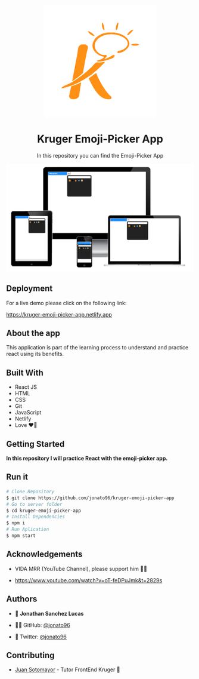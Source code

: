 <div align="center">
    <img src='src/assets/kruger.png'>
</div>
<h1 align="center">
    Kruger Emoji-Picker App
</h1>


<p align="center">
    In this repository you can find the Emoji-Picker App
</p>


<div align="center">
    <img src='src/assets/mockup.png'>
</div>

## Deployment

For a live demo please click on the following link:

https://kruger-emoji-picker-app.netlify.app

## About the app

This application is part of the learning process to understand and practice react using its benefits.

## Built With

- React JS 
- HTML
- CSS
- Git
- JavaScript
- Netlify
- Love ❤️‍🔥

## Getting Started

**In this repository I will practice React with the emoji-picker app.**

## Run it

```bash
# Clone Repository
$ git clone https://github.com/jonato96/kruger-emoji-picker-app
# Go to server folder
$ cd kruger-emoji-picker-app
# Install Dependencies
$ npm i
# Run Aplication
$ npm start
```

## Acknowledgements
- VIDA MRR (YouTube Channel), please support him 🧑‍💻

- https://www.youtube.com/watch?v=oT-feDPuJmk&t=2829s 


## Authors

- 🤖 **Jonathan Sanchez Lucas**

- 🧑‍💻 GitHub: [@jonato96](https://github.com/jonato96)
- 🐤 Twitter: [@jonato96](https://twitter.com/jonato96)

## Contributing

- [Juan Sotomayor](https://github.com/Juanse7793) - Tutor FrontEnd Kruger 🤝